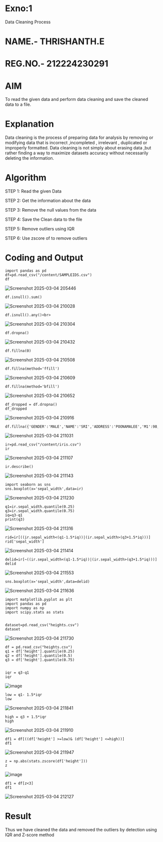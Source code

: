 # Exno:1
Data Cleaning Process
# NAME.- THRISHANTH.E
# REG.NO.- 212224230291

# AIM
To read the given data and perform data cleaning and save the cleaned data to a file.

# Explanation
Data cleaning is the process of preparing data for analysis by removing or modifying data that is incorrect ,incompleted , irrelevant , duplicated or improperly formatted. Data cleaning is not simply about erasing data ,but rather finding a way to maximize datasets accuracy without necessarily deleting the information.

# Algorithm
STEP 1: Read the given Data

STEP 2: Get the information about the data

STEP 3: Remove the null values from the data

STEP 4: Save the Clean data to the file

STEP 5: Remove outliers using IQR

STEP 6: Use zscore of to remove outliers

# Coding and Output
```
import pandas as pd
df=pd.read_csv("/content/SAMPLEIDS.csv")
df
```
![Screenshot 2025-03-04 205446](https://github.com/user-attachments/assets/98ac9420-d334-46fc-91af-2bd0df00729e)
```
df.isnull().sum()
```
![Screenshot 2025-03-04 210028](https://github.com/user-attachments/assets/56422d77-1b6f-42a4-aa99-4f02a6da47a1)
```
df.isnull().any()<br>
```
![Screenshot 2025-03-04 210304](https://github.com/user-attachments/assets/2cd982fb-15f0-4510-b09b-cbf665fac6c0)
```
df.dropna()
```
![Screenshot 2025-03-04 210432](https://github.com/user-attachments/assets/c8989206-c474-4bb0-a326-7ada03b748f5)
```
df.fillna(0)
```
![Screenshot 2025-03-04 210508](https://github.com/user-attachments/assets/bbb96bc8-aae9-4f1c-89a5-6a65dc3dfe8b)
```
df.fillna(method='ffill')
```
![Screenshot 2025-03-04 210609](https://github.com/user-attachments/assets/6adfa1ee-f7ba-4c2c-a34c-acc37ed5903e)
```
df.fillna(method='bfill')
```
![Screenshot 2025-03-04 210652](https://github.com/user-attachments/assets/94a0fd61-837e-448c-b31e-112a687191c1)
```
df_dropped = df.dropna()
df_dropped
```
![Screenshot 2025-03-04 210916](https://github.com/user-attachments/assets/0a58678e-0fa2-4f7f-bba9-545302fc91c6)
```
df.fillna({'GENDER':'MALE','NAME':'SRI','ADDRESS':'POONAMALEE','M1':98,'M2':87,'M3':76,'M4':92,'TOTAL':305,'AVG':89.999999})
```
![Screenshot 2025-03-04 211031](https://github.com/user-attachments/assets/c1b98abb-19f2-4486-b02a-49cbb49ec5d2)
```
ir=pd.read_csv("/content/iris.csv")
ir
```
![Screenshot 2025-03-04 211107](https://github.com/user-attachments/assets/a6b7f662-eb6b-46f2-86bf-c159dd3226b8)
```
ir.describe()
```
![Screenshot 2025-03-04 211143](https://github.com/user-attachments/assets/99162c39-9677-410f-a78a-b9bb84ef48de)
```
import seaborn as sns
sns.boxplot(x='sepal_width',data=ir)
```
![Screenshot 2025-03-04 211230](https://github.com/user-attachments/assets/b398f218-921e-4045-8983-c79c7467cdb7)
```
q1=ir.sepal_width.quantile(0.25)
q3=ir.sepal_width.quantile(0.75)
iq=q3-q1
print(q3)
```
![Screenshot 2025-03-04 211316](https://github.com/user-attachments/assets/02dcc8a6-d6c2-40d0-9fd5-398bf06ed3b2)
```
rid=ir[((ir.sepal_width<(q1-1.5*iq))|(ir.sepal_width>(q3+1.5*iq)))]
rid['sepal_width']
```
![Screenshot 2025-03-04 211414](https://github.com/user-attachments/assets/0cd26dc2-8d9d-4133-ab65-1266ffef2720)
```
delid=ir[~((ir.sepal_width<(q1-1.5*iq))|(ir.sepal_width>(q3+1.5*iq)))]
delid
```
![Screenshot 2025-03-04 211553](https://github.com/user-attachments/assets/bfad9299-0cf2-421d-9ad7-86a4490a83ad)
```
sns.boxplot(x='sepal_width',data=delid)
```
![Screenshot 2025-03-04 211636](https://github.com/user-attachments/assets/ef94f0f4-783b-45a1-bf55-049bc8451398)
```
import matplotlib.pyplot as plt
import pandas as pd
import numpy as np
import scipy.stats as stats


dataset=pd.read_csv("heights.csv")
dataset
```
![Screenshot 2025-03-04 211730](https://github.com/user-attachments/assets/ca58957c-4608-4f6d-917b-80d8edd4c297)
```
df = pd.read_csv("heights.csv")
q1 = df['height'].quantile(0.25)
q2 = df['height'].quantile(0.5)
q3 = df['height'].quantile(0.75)


iqr = q3-q1
iqr
```
![image](https://github.com/user-attachments/assets/398577f5-8d9d-4a38-8e72-65ee3bea7bb0)
```
low = q1- 1.5*iqr
low
```
![Screenshot 2025-03-04 211841](https://github.com/user-attachments/assets/47447697-93ba-4d31-92d8-ed459fc816ee)
```
high = q3 + 1.5*iqr
high
```
![Screenshot 2025-03-04 211910](https://github.com/user-attachments/assets/2fcb4843-2760-4a0d-b7d4-e6d1ca432bc2)
```
df1 = df[((df['height'] >=low)& (df['height'] <=high))]
df1
```
![Screenshot 2025-03-04 211947](https://github.com/user-attachments/assets/378d4ceb-f673-42fd-a4a0-0fc4c510cd7e)
```
z = np.abs(stats.zscore(df['height']))
z
```
![image](https://github.com/user-attachments/assets/40d8c650-7ee8-4e3a-a752-16b8e32f666b)
```
df1 = df[z<3]
df1
```
![Screenshot 2025-03-04 212127](https://github.com/user-attachments/assets/39a061e1-ef2a-4b5e-934e-f3ca0e18e37b)


# Result
Thus we have cleaned the data and removed the outliers by detection using IQR and Z-score method
